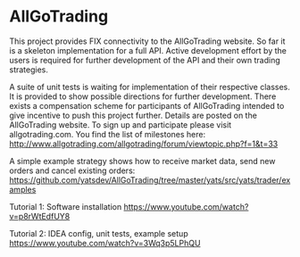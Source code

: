 AllGoTrading
============


This project provides FIX connectivity to the AllGoTrading website. So far it is a skeleton implementation for a full API. Active development effort by the users is required for further development of the API and their own trading strategies. 

A suite of unit tests is waiting for implementation of their respective classes. It is provided to show possible directions for further development. There exists a compensation scheme for participants of AllGoTrading intended to give incentive to push this project further. Details are posted on the AllGoTrading website. To sign up and participate please visit allgotrading.com. You find the list of milestones here:
http://www.allgotrading.com/allgotrading/forum/viewtopic.php?f=1&t=33

A simple example strategy shows how to receive market data, send new orders and cancel existing orders:
https://github.com/yatsdev/AllGoTrading/tree/master/yats/src/yats/trader/examples 


Tutorial 1: Software installation
https://www.youtube.com/watch?v=p8rWtEdfUY8

Tutorial 2: IDEA config, unit tests, example setup
https://www.youtube.com/watch?v=3Wq3p5LPhQU
